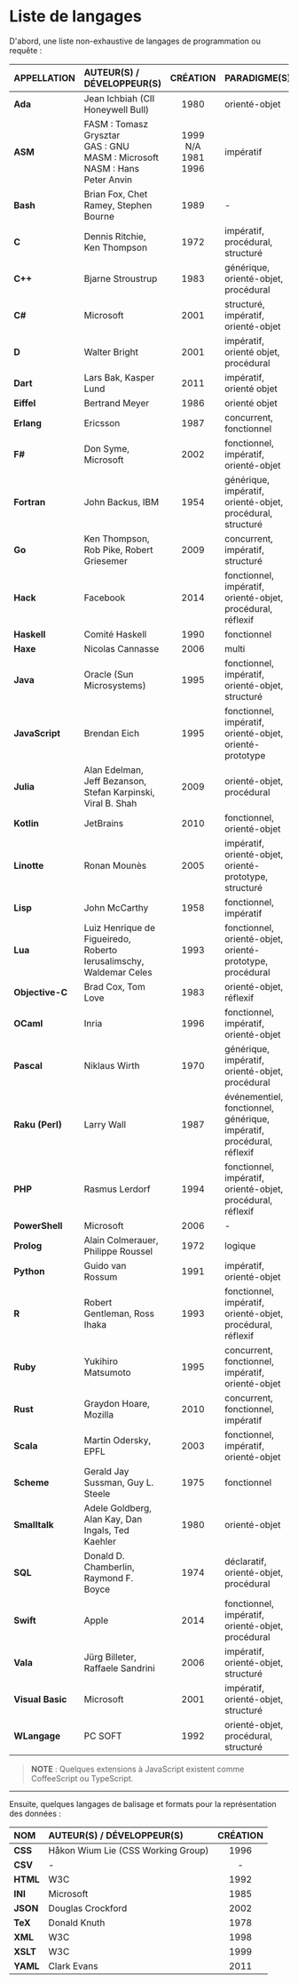 # Liste de langages

D'abord, une liste non-exhaustive de langages de programmation ou requête :

|APPELLATION|AUTEUR(S) / DÉVELOPPEUR(S)|CRÉATION|PARADIGME(S)|
|:--|:--|:--:|:--|
|**Ada**|Jean Ichbiah (CII Honeywell Bull)|1980|orienté-objet|
|**ASM**|FASM : Tomasz Grysztar<br>GAS : GNU<br>MASM : Microsoft<br>NASM : Hans Peter Anvin|1999<br>N/A<br>1981<br>1996|impératif|
|**Bash**|Brian Fox, Chet Ramey, Stephen Bourne|1989|-|
|**C**|Dennis Ritchie, Ken Thompson|1972|impératif, procédural, structuré|
|**C++**|Bjarne Stroustrup|1983|générique, orienté-objet, procédural|
|**C#**|Microsoft|2001|structuré, impératif, orienté-objet|
|**D**|Walter Bright|2001|impératif, orienté objet, procédural|
|**Dart**|Lars Bak, Kasper Lund|2011|impératif, orienté objet|
|**Eiffel**|Bertrand Meyer|1986|orienté objet|
|**Erlang**|Ericsson|1987|concurrent, fonctionnel|
|**F#**|Don Syme, Microsoft|2002|fonctionnel, impératif, orienté-objet|
|**Fortran**|John Backus, IBM|1954|générique, impératif, orienté-objet, procédural, structuré|
|**Go**|Ken Thompson, Rob Pike, Robert Griesemer|2009|concurrent, impératif, structuré|
|**Hack**|Facebook|2014|fonctionnel, impératif, orienté-objet, procédural, réflexif|
|**Haskell**|Comité Haskell|1990|fonctionnel|
|**Haxe**|Nicolas Cannasse|2006|multi|
|**Java**|Oracle (Sun Microsystems)|1995|fonctionnel, impératif, orienté-objet, structuré|
|**JavaScript**|Brendan Eich|1995|fonctionnel, impératif, orienté-objet, orienté-prototype|
|**Julia**|Alan Edelman, Jeff Bezanson, Stefan Karpinski, Viral B. Shah|2009|orienté-objet, procédural|
|**Kotlin**|JetBrains|2010|fonctionnel, orienté-objet|
|**Linotte**|Ronan Mounès|2005|impératif, orienté-objet, orienté-prototype, structuré|
|**Lisp**|John McCarthy|1958|fonctionnel, impératif|
|**Lua**|Luiz Henrique de Figueiredo, Roberto Ierusalimschy, Waldemar Celes|1993|fonctionnel, orienté-objet, orienté-prototype, procédural|
|**Objective-C**|Brad Cox, Tom Love|1983|orienté-objet, réflexif|
|**OCaml**|Inria|1996|fonctionnel, impératif, orienté-objet|
|**Pascal**|Niklaus Wirth|1970|générique, impératif, orienté-objet, procédural|
|**Raku (Perl)**|Larry Wall|1987|événementiel, fonctionnel, générique, impératif, procédural, réflexif|
|**PHP**|Rasmus Lerdorf|1994|fonctionnel, impératif, orienté-objet, procédural, réflexif|
|**PowerShell**|Microsoft|2006|-|
|**Prolog**|Alain Colmerauer, Philippe Roussel|1972|logique|
|**Python**|Guido van Rossum|1991|impératif, orienté-objet|
|**R**|Robert Gentleman, Ross Ihaka|1993|fonctionnel, impératif, orienté-objet, procédural, réflexif|
|**Ruby**|Yukihiro Matsumoto|1995|concurrent, fonctionnel, impératif, orienté-objet|
|**Rust**|Graydon Hoare, Mozilla|2010|concurrent, fonctionnel, impératif|
|**Scala**|Martin Odersky, EPFL|2003|fonctionnel, impératif, orienté-objet|
|**Scheme**|Gerald Jay Sussman, Guy L. Steele|1975|fonctionnel|
|**Smalltalk**|Adele Goldberg, Alan Kay, Dan Ingals, Ted Kaehler|1980|orienté-objet|
|**SQL**|Donald D. Chamberlin, Raymond F. Boyce|1974|déclaratif, orienté-objet, procédural|
|**Swift**|Apple|2014|fonctionnel, impératif, orienté-objet, procédural|
|**Vala**|Jürg Billeter, Raffaele Sandrini|2006|impératif, orienté-objet, structuré|
|**Visual Basic**|Microsoft|2001|impératif, orienté-objet, structuré|
|**WLangage**|PC SOFT|1992|orienté-objet, procédural, structuré|

> **NOTE** : Quelques extensions à JavaScript existent comme CoffeeScript ou TypeScript.

---

Ensuite, quelques langages de balisage et formats pour la représentation des données :

|NOM|AUTEUR(S) / DÉVELOPPEUR(S)|CRÉATION|
|:--|:--|:--:|
|**CSS**|Håkon Wium Lie (CSS Working Group)|1996|
|**CSV**|-|-|
|**HTML**|W3C|1992|
|**INI**|Microsoft|1985|
|**JSON**|Douglas Crockford|2002|
|**TeX**|Donald Knuth|1978|
|**XML**|W3C|1998|
|**XSLT**|W3C|1999|
|**YAML**|Clark Evans|2011|
